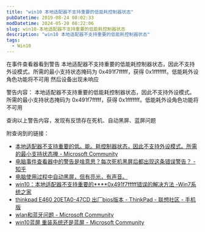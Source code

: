 ```yaml
---
title: "win10 本地适配器不支持重要的低能耗控制器状态"
pubDatetime: 2019-08-24 08:02:33
modDatetime: 2024-05-20 08:22:06
slug: win10-本地适配器不支持重要的低能耗控制器状态
description: "win10 本地适配器不支持重要的低能耗控制器状态"
tags:
  - Win10
---
```





在事件查看器看到警告 本地适配器不支持重要的低能耗控制器状态，因此不支持外设模式。所需的最小支持状态掩码为 0x491f7fffff，获得 0x1fffffff。低能耗外设角色功能将不可用 然后设备出现未响应

<!--more-->


<!-- CreateTime:2019/8/24 16:02:33 -->

<!-- csdn -->

警告内容： 本地适配器不支持重要的低能耗控制器状态，因此不支持外设模式。所需的最小支持状态掩码为 0x491f7fffff，获得 0x1fffffff。低能耗外设角色功能将不可用

查询以上警告内容，发现有反馈存在死机、自动黑屏、蓝屏问题

附查询到的链接：

- [本地适配器不支持重要的低。能。耗控制器状态，因此不支持外设模式。所需的最小支持状态掩 - Microsoft Community](https://answers.microsoft.com/zh-hans/windows/forum/all/%E6%9C%AC%E5%9C%B0%E9%80%82%E9%85%8D%E5%99%A8/6e35d490-4557-4191-abae-05cc4fa60a3b )
- [电脑事件查看器中的警告是啥意思？每次死机黑屏后都出现这条错误警告？ - 知乎](https://www.zhihu.com/question/304400728 )
- [电脑使用过程中自动黑屏，但有亮光，有声音。](http://bbs.360.cn/thread-15508055-1-1.html )
- [win10：本地适配器不支持重要的****0x491f7fffff错误的解决方法 -Win7系统之家](http://www.winwin7.com/JC/15102.html )
- [thinkpad E460 20ETA0-47CD 出厂bios版本 - ThinkPad - 联想社区 - 手机版](https://mbbs.thinkpad.com/thinkthread-4215839-1-1.html )
- [wlan和蓝牙问题 - Microsoft Community](https://answers.microsoft.com/zh-hans/windows/forum/all/wlan%E5%92%8C%E8%93%9D%E7%89%99%E9%97%AE%E9%A2%98/520642cc-12ef-48ff-ac20-f7970b6de22d )
- [win10蓝屏 重装系统还是蓝屏 - Microsoft Community](https://answers.microsoft.com/zh-hans/windows/forum/windows_10-performance/win10%E8%93%9D%E5%B1%8F/f92a4b26-923e-4e3b-a9a7-0795888b7136 )

